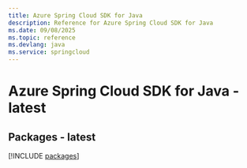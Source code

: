 ```yaml
---
title: Azure Spring Cloud SDK for Java
description: Reference for Azure Spring Cloud SDK for Java
ms.date: 09/08/2025
ms.topic: reference
ms.devlang: java
ms.service: springcloud
---
```

# Azure Spring Cloud SDK for Java - latest
## Packages - latest
[!INCLUDE [packages](spring-cloud-index.md)]